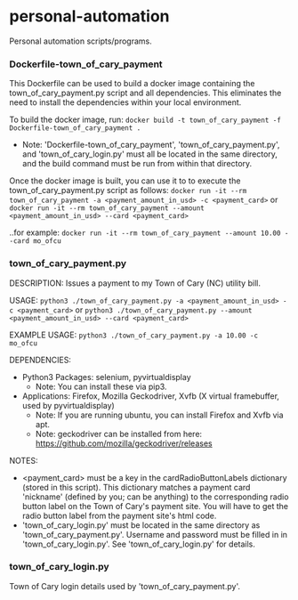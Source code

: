# personal-automation
Personal automation scripts/programs.

### Dockerfile-town_of_cary_payment
This Dockerfile can be used to build a docker image containing the town_of_cary_payment.py script and all dependencies. This eliminates the need to install the dependencies within your local environment.

To build the docker image, run:
`docker build -t town_of_cary_payment -f Dockerfile-town_of_cary_payment .`
* Note: 'Dockerfile-town_of_cary_payment', 'town_of_cary_payment.py', and 'town_of_cary_login.py' must all be located in the same directory, and the build command must be run from within that directory.

Once the docker image is built, you can use it to to execute the town_of_cary_payment.py script as follows:
`docker run -it --rm town_of_cary_payment -a <payment_amount_in_usd> -c <payment_card>` or
`docker run -it --rm town_of_cary_payment --amount <payment_amount_in_usd> --card <payment_card>`

..for example:
`docker run -it --rm town_of_cary_payment --amount 10.00 --card mo_ofcu`


### town_of_cary_payment.py
DESCRIPTION:    Issues a payment to my Town of Cary (NC) utility bill.

USAGE:          `python3 ./town_of_cary_payment.py -a <payment_amount_in_usd> -c <payment_card>` or
                `python3 ./town_of_cary_payment.py --amount <payment_amount_in_usd> --card <payment_card>`

EXAMPLE USAGE:  `python3 ./town_of_cary_payment.py -a 10.00 -c mo_ofcu`

DEPENDENCIES:   
* Python3 Packages:   selenium, pyvirtualdisplay
  * Note: You can install these via pip3.
* Applications:       Firefox, Mozilla Geckodriver, Xvfb (X virtual framebuffer, used by pyvirtualdisplay)
  * Note: If you are running ubuntu, you can install Firefox and Xvfb via apt.
  * Note: geckodriver can be installed from here: https://github.com/mozilla/geckodriver/releases

NOTES:          
* <payment_card> must be a key in the cardRadioButtonLabels dictionary (stored in this script). This dictionary matches a payment card 'nickname' (defined by you; can be anything) to the corresponding radio button label on the Town of Cary's payment site. You will have to get the radio button label from the payment site's html code.
* 'town_of_cary_login.py' must be located in the same directory as 'town_of_cary_payment.py'. Username and password must be filled in in 'town_of_cary_login.py'. See 'town_of_cary_login.py' for details.


### town_of_cary_login.py
Town of Cary login details used by 'town_of_cary_payment.py'.
